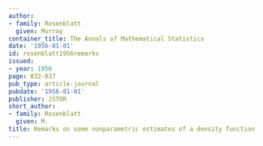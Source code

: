 ```yaml
---
author:
- family: Rosenblatt
  given: Murray
container_title: The Annals of Mathematical Statistics
date: '1956-01-01'
id: rosenblatt1956remarks
issued:
- year: 1956
page: 832-837
pub_type: article-journal
pubdate: '1956-01-01'
publisher: JSTOR
short_author:
- family: Rosenblatt
  given: M.
title: Remarks on some nonparametric estimates of a density function
---
```

